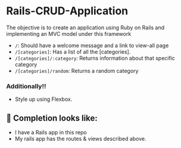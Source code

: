# Rails-CRUD-Application

The objective is to create an application using Ruby on Rails and implementing an MVC model under this framework

- `/`: Should have a welcome message and a link to view-all page
- `/[categories]`: Has a list of all the [categories].
- `/[categories]/:category`: Returns information about that specific category
- `/[categories]/random`: Returns a random category

### Additionally!!

- Style up using Flexbox.

## 🚀 Completion looks like:

- I have a Rails app in this repo
- My rails app has the routes & views described above.
